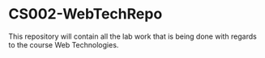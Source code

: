 # CS002-WebTechRepo
This repository will contain all the lab work that is being done with regards to the course Web Technologies.
